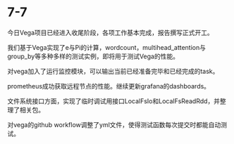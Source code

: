 # 7-7

今日Vega项目已经进入收尾阶段，各项工作基本完成，报告撰写正式开工。

我们基于Vega实现了e与Pi的计算，wordcount，multihead_attention与group_by等多种多样的测试实例，即将用于测试Vega的性能。

对vega加入了运行监控模块，可以输出当前已经准备完毕和已经完成的task。

prometheus成功获取远程节点的性能。继续更新grafana的dashboards。

文件系统接口方面，实现了临时调试用接口LocalFsIo和LocalFsReadRdd，并整理了相关包。

对vega的github workflow调整了yml文件，使得测试函数每次提交时都能自动测试。














